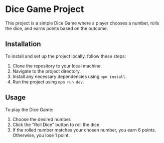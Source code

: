# Dice Game Project

This project is a simple Dice Game where a player chooses a number, rolls the dice, and earns points based on the outcome.

## Installation

To install and set up the project locally, follow these steps:
1. Clone the repository to your local machine.
2. Navigate to the project directory.
3. Install any necessary dependencies using `npm install`.
4. Run the project using `npm run dev`.

## Usage

To play the Dice Game:
1. Choose the desired number.
2. Click the "Roll Dice" button to roll the dice.
3. If the rolled number matches your chosen number, you earn 6 points. Otherwise, you lose 1 point.


